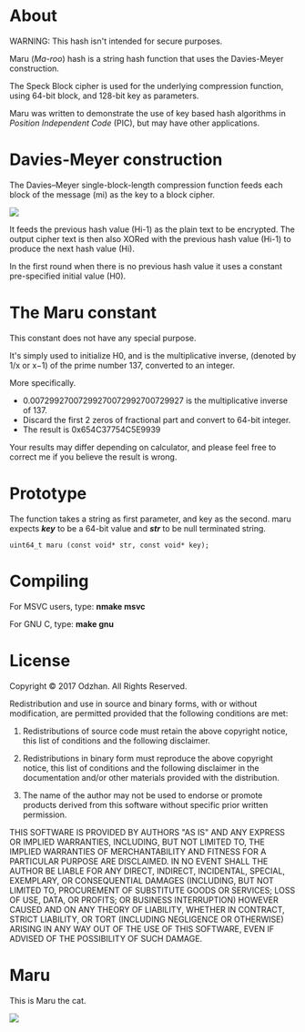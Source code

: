 # About

WARNING: This hash isn't intended for secure purposes.

Maru (*Ma-roo*) hash is a string hash function that uses the Davies-Meyer construction.

The Speck Block cipher is used for the underlying compression function, using 64-bit block, and 128-bit key as parameters.

Maru was written to demonstrate the use of key based hash algorithms in *Position Independent Code* (PIC), but may have other applications.

# Davies-Meyer construction

The Davies–Meyer single-block-length compression function feeds each block of the message (mi) as the key to a block cipher. 

![](https://github.com/odzhan/maruhash/blob/master/img/dm_simple.png)

It feeds the previous hash value (Hi-1) as the plain text to be encrypted. The output cipher text is then also XORed with the previous hash value (Hi-1) to produce the next hash value (Hi). 

In the first round when there is no previous hash value it uses a constant pre-specified initial value (H0). 

# The Maru constant

This constant does not have any special purpose.

It's simply used to initialize H0, and is the multiplicative inverse, (denoted by 1/x or x−1) of the prime number 137, converted to an integer.

More specifically.

* 0.00729927007299270072992700729927 is the multiplicative inverse of 137.
* Discard the first 2 zeros of fractional part and convert to 64-bit integer.
* The result is 0x654C37754C5E9939
 
Your results may differ depending on calculator, and please feel free to correct me if you believe the result is wrong.

# Prototype

The function takes a string as first parameter, and key as the second.
maru expects ***key*** to be a 64-bit value and ***str*** to be null terminated string.

	uint64_t maru (const void* str, const void* key);

# Compiling

For MSVC users, type: **nmake msvc**

For GNU C, type: **make gnu**

# License

  Copyright © 2017 Odzhan. All Rights Reserved.

  Redistribution and use in source and binary forms, with or without
  modification, are permitted provided that the following conditions are
  met:

  1. Redistributions of source code must retain the above copyright
  notice, this list of conditions and the following disclaimer.

  2. Redistributions in binary form must reproduce the above copyright
  notice, this list of conditions and the following disclaimer in the
  documentation and/or other materials provided with the distribution.

  3. The name of the author may not be used to endorse or promote products
  derived from this software without specific prior written permission.

  THIS SOFTWARE IS PROVIDED BY AUTHORS "AS IS" AND ANY EXPRESS OR
  IMPLIED WARRANTIES, INCLUDING, BUT NOT LIMITED TO, THE IMPLIED
  WARRANTIES OF MERCHANTABILITY AND FITNESS FOR A PARTICULAR PURPOSE ARE
  DISCLAIMED. IN NO EVENT SHALL THE AUTHOR BE LIABLE FOR ANY DIRECT,
  INDIRECT, INCIDENTAL, SPECIAL, EXEMPLARY, OR CONSEQUENTIAL DAMAGES
  (INCLUDING, BUT NOT LIMITED TO, PROCUREMENT OF SUBSTITUTE GOODS OR
  SERVICES; LOSS OF USE, DATA, OR PROFITS; OR BUSINESS INTERRUPTION)
  HOWEVER CAUSED AND ON ANY THEORY OF LIABILITY, WHETHER IN CONTRACT,
  STRICT LIABILITY, OR TORT (INCLUDING NEGLIGENCE OR OTHERWISE) ARISING IN
  ANY WAY OUT OF THE USE OF THIS SOFTWARE, EVEN IF ADVISED OF THE
  POSSIBILITY OF SUCH DAMAGE.

# Maru

This is Maru the cat.

![](https://github.com/odzhan/maruhash/blob/master/img/maru_cat.png)